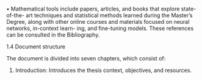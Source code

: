 • Mathematical tools include papers, articles, and books that explore state-of-the-
art techniques and statistical methods learned during the Master’s Degree, along
with other online courses and materials focused on neural networks, in-context learn-
ing, and fine-tuning models. These references can be consulted in the Bibliography.

1.4 Document structure

The document is divided into seven chapters, which consist of:

1. Introduction: Introduces the thesis context, objectives, and resources.